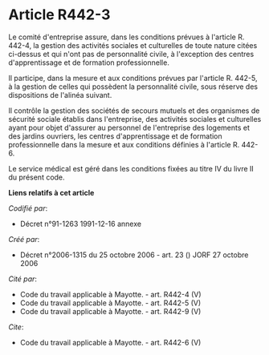 # Article R442-3

Le comité d'entreprise assure, dans les conditions prévues à l'article R. 442-4, la gestion des activités sociales et
culturelles de toute nature citées ci-dessus et qui n'ont pas de personnalité civile, à l'exception des centres
d'apprentissage et de formation professionnelle. 

Il participe, dans la mesure et aux conditions prévues par l'article R. 442-5, à la gestion de celles qui possèdent la
personnalité civile, sous réserve des dispositions de l'alinéa suivant. 

Il contrôle la gestion des sociétés de secours mutuels et des organismes de sécurité sociale établis dans l'entreprise, des
activités sociales et culturelles ayant pour objet d'assurer au personnel de l'entreprise des logements et des jardins
ouvriers, les centres d'apprentissage et de formation professionnelle dans la mesure et aux conditions définies à l'article
R. 442-6.

Le service médical est géré dans les conditions fixées au titre IV du livre II du présent code.

**Liens relatifs à cet article**

_Codifié par_:

  - Décret n°91-1263 1991-12-16 annexe

_Créé par_:

  - Décret n°2006-1315 du 25 octobre 2006 - art. 23 () JORF 27 octobre 2006

_Cité par_:

  - Code du travail applicable à Mayotte. - art. R442-4 (V)
  - Code du travail applicable à Mayotte. - art. R442-5 (V)
  - Code du travail applicable à Mayotte. - art. R442-9 (V)

_Cite_:

  - Code du travail applicable à Mayotte. - art. R442-6 (V)
